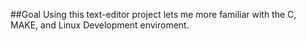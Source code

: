 ##Goal
Using this text-editor project lets me more familiar with the C, MAKE, and Linux Development enviroment.

